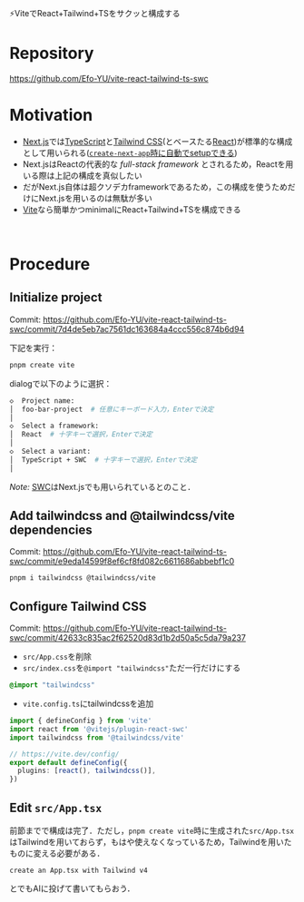 ⚡ViteでReact+Tailwind+TSをサクッと構成する

# Repository

https://github.com/Efo-YU/vite-react-tailwind-ts-swc

# Motivation

- [Next.js](https://nextjs.org/)では[TypeScript](https://www.typescriptlang.org/)と[Tailwind CSS](https://tailwindcss.com/)(とベースたる[React](https://react.dev/))が標準的な構成として用いられる([`create-next-app`時に自動でsetupできる](https://nextjs.org/docs/app/getting-started/installation#automatic-installation))
- Next.jsはReactの代表的な _full-stack framework_ とされるため，Reactを用いる際は上記の構成を真似したい
- だがNext.js自体は超クソデカframeworkであるため，この構成を使うためだけにNext.jsを用いるのは無駄が多い
- [Vite](https://vite.dev/)なら簡単かつminimalにReact+Tailwind+TSを構成できる

<br>

# Procedure

## Initialize project

Commit: https://github.com/Efo-YU/vite-react-tailwind-ts-swc/commit/7d4de5eb7ac7561dc163684a4ccc556c874b6d94

下記を実行：
```bash
pnpm create vite
```
dialogで以下のように選択：
```bash
◇  Project name:
│  foo-bar-project  # 任意にキーボード入力，Enterで決定
│
◇  Select a framework:
│  React  # 十字キーで選択，Enterで決定
│
◇  Select a variant:
│  TypeScript + SWC  # 十字キーで選択，Enterで決定
│
```

_Note:_ [SWC](https://swc.rs/)はNext.jsでも用いられているとのこと．

## Add tailwindcss and @tailwindcss/vite dependencies

Commit: https://github.com/Efo-YU/vite-react-tailwind-ts-swc/commit/e9eda14599f8ef6cf8fd082c6611686abbebf1c0

```bash
pnpm i tailwindcss @tailwindcss/vite
```

## Configure Tailwind CSS

Commit: https://github.com/Efo-YU/vite-react-tailwind-ts-swc/commit/42633c835ac2f62520d83d1b2d50a5c5da79a237

- `src/App.css`を削除
- `src/index.css`を`@import "tailwindcss"`ただ一行だけにする
```css
@import "tailwindcss"
```
- `vite.config.ts`にtailwindcssを追加
```ts
import { defineConfig } from 'vite'
import react from '@vitejs/plugin-react-swc'
import tailwindcss from '@tailwindcss/vite'

// https://vite.dev/config/
export default defineConfig({
  plugins: [react(), tailwindcss()],
})
```

## Edit `src/App.tsx`

前節までで構成は完了．ただし，`pnpm create vite`時に生成された`src/App.tsx`はTailwindを用いておらず，もはや使えなくなっているため，Tailwindを用いたものに変える必要がある．
```
create an App.tsx with Tailwind v4
```
とでもAIに投げて書いてもらおう．
